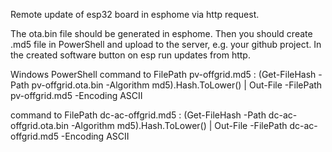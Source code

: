 Remote update of esp32 board in esphome via http request.

The ota.bin file should be generated in esphome. 
Then you should create .md5 file in PowerShell and upload to the server, e.g. your github project.
In the created software button on esp run updates from http.


Windows PowerShell
command to FilePath pv-offgrid.md5 :
(Get-FileHash -Path pv-offgrid.ota.bin -Algorithm md5).Hash.ToLower() | Out-File -FilePath pv-offgrid.md5 -Encoding ASCII

command to FilePath dc-ac-offgrid.md5 :
(Get-FileHash -Path dc-ac-offgrid.ota.bin -Algorithm md5).Hash.ToLower() | Out-File -FilePath dc-ac-offgrid.md5 -Encoding ASCII
